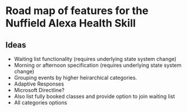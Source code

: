 # Road map of features for the Nuffield Alexa Health Skill
## Ideas

-    Waiting list functionality                           (requires underlying state system change)
-    Morning or afternoon specification                   (requires underlying state system change)
-    Grouping events by higher heirarchical categories.
-    Adaptive Responses
-    Microsoft Directline?
-    Also list fully booked classes and provide option to join waiting list 
-    All categories options